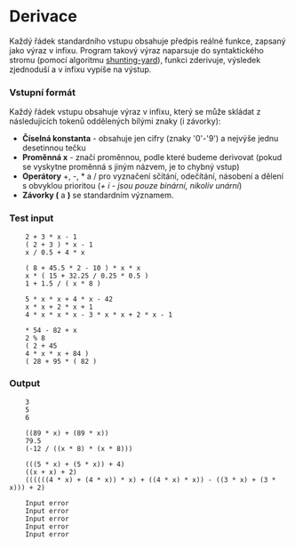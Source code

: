 # Derivace

Každý řádek standardního vstupu obsahuje předpis reálné funkce, zapsaný jako výraz v infixu. 
Program takový výraz naparsuje do syntaktického stromu (pomocí algoritmu [shunting-yard](https://en.wikipedia.org/wiki/Shunting_yard_algorithm)), funkci zderivuje, výsledek zjednoduší a v infixu vypíše na výstup.

### Vstupní formát

Každý řádek vstupu obsahuje výraz v infixu, který se může skládat z následujících tokenů oddělených bílými znaky (i závorky):

- **Číselná konstanta** - obsahuje jen cifry (znaky '0'-'9') a nejvýše jednu desetinnou tečku
- **Proměnná x** - značí proměnnou, podle které budeme derivovat (pokud se vyskytne proměnná s jiným názvem, je to chybný vstup)
- **Operátory** +, -, * a / pro vyznačení sčítání, odečítání, násobení a dělení s obvyklou prioritou (*+ i - jsou pouze binární, nikoliv unární*)
- **Závorky (** a **)** se standardním významem.

### Test input
        2 + 3 * x - 1
        ( 2 + 3 ) * x - 1
        x / 0.5 + 4 * x

        ( 8 + 45.5 * 2 - 10 ) * x * x
        x * ( 15 + 32.25 / 0.25 * 0.5 )
        1 + 1.5 / ( x * 8 )

        5 * x * x + 4 * x - 42
        x * x + 2 * x + 1
        4 * x * x * x - 3 * x * x + 2 * x - 1

        * 54 - 82 + x
        2 % 8
        ( 2 + 45
        4 * x * x + 84 )
        ( 28 + 95 * ( 82 )
### Output
        3
        5
        6

        ((89 * x) + (89 * x))
        79.5
        (-12 / ((x * 8) * (x * 8)))

        (((5 * x) + (5 * x)) + 4)
        ((x + x) + 2)
        ((((((4 * x) + (4 * x)) * x) + ((4 * x) * x)) - ((3 * x) + (3 * x))) + 2)

        Input error
        Input error
        Input error
        Input error
        Input error

